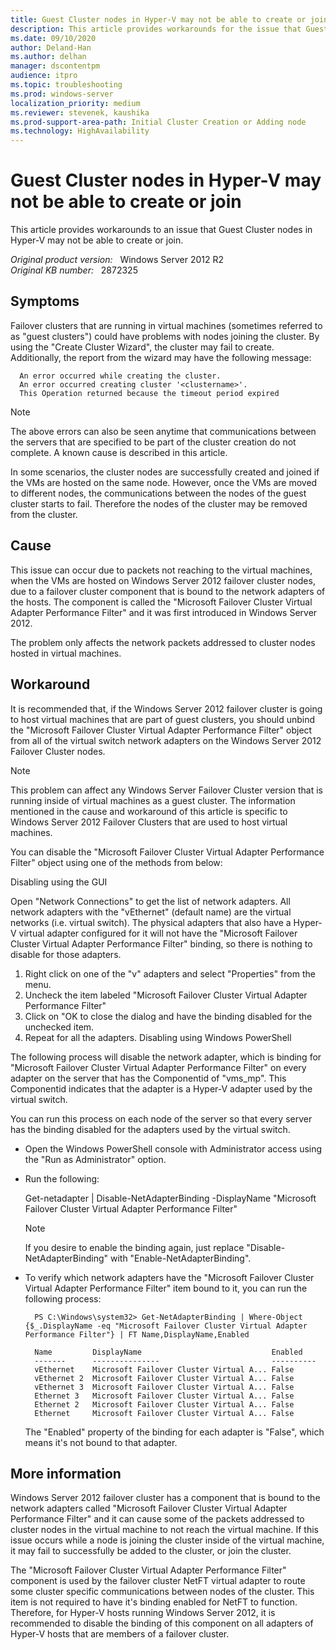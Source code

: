 ```yaml
---
title: Guest Cluster nodes in Hyper-V may not be able to create or join
description: This article provides workarounds for the issue that Guest Cluster nodes in Hyper-V may not be able to create or join.
ms.date: 09/10/2020
author: Deland-Han
ms.author: delhan 
manager: dscontentpm
audience: itpro
ms.topic: troubleshooting
ms.prod: windows-server
localization_priority: medium
ms.reviewer: stevenek, kaushika
ms.prod-support-area-path: Initial Cluster Creation or Adding node  
ms.technology: HighAvailability
---
```

# Guest Cluster nodes in Hyper-V may not be able to create or join  

This article provides workarounds to an issue that Guest Cluster nodes in Hyper-V may not be able to create or join.

_Original product version:_ &nbsp; Windows Server 2012 R2  
_Original KB number:_ &nbsp; 2872325

## Symptoms

Failover clusters that are running in virtual machines (sometimes referred to as "guest clusters") could have problems with nodes joining the cluster.
By using the "Create Cluster Wizard", the cluster may fail to create. Additionally, the report from the wizard may have the following message:
 
  ```console
    An error occurred while creating the cluster.  
    An error occurred creating cluster '<clustername>'.  
    This Operation returned because the timeout period expired
  ```

> [!NOTE]
> The above errors can also be seen anytime that communications between the servers that are specified to be part of the cluster creation do not complete. A known cause is described in this article.

In some scenarios, the cluster nodes are successfully created and joined if the VMs are hosted on the same node. However, once the VMs are moved to different nodes, the communications between the nodes of the guest cluster starts to fail. Therefore the nodes of the cluster may be removed from the cluster.

## Cause

This issue can occur due to packets not reaching to the virtual machines, when the VMs are hosted on Windows Server 2012 failover cluster nodes, due to a failover cluster component that is bound to the network adapters of the hosts. The component is called the "Microsoft Failover Cluster Virtual Adapter Performance Filter" and it was first introduced in Windows Server 2012. 

The problem only affects the network packets addressed to cluster nodes hosted in virtual machines. 

## Workaround

It is recommended that, if the Windows Server 2012 failover cluster is going to host virtual machines that are part of guest clusters, you should unbind the "Microsoft Failover Cluster Virtual Adapter Performance Filter" object from all of the virtual switch network adapters on the Windows Server 2012 Failover Cluster nodes.

> [!NOTE]
> This problem can affect any Windows Server Failover Cluster version that is running inside of virtual machines as a guest cluster. The information mentioned in the cause and workaround of this article is specific to Windows Server 2012 Failover Clusters that are used to host virtual machines.

You can disable the "Microsoft Failover Cluster Virtual Adapter Performance Filter" object using one of the methods from below:

Disabling using the GUI 

Open "Network Connections" to get the list of network adapters. All network adapters with the "vEthernet" (default name) are the virtual networks (i.e. virtual switch). The physical adapters that also have a Hyper-V virtual adapter configured for it will not have the "Microsoft Failover Cluster Virtual Adapter Performance Filter" binding, so there is nothing to disable for those adapters.
1. Right click on one of the "v" adapters and select "Properties" from the menu.
2. Uncheck the item labeled "Microsoft Failover Cluster Virtual Adapter Performance Filter"
3. Click on "OK to close the dialog and have the binding disabled for the unchecked item.
4. Repeat for all the adapters.
 Disabling using Windows PowerShell 

The following process will disable the network adapter, which is binding for "Microsoft Failover Cluster Virtual Adapter Performance Filter" on every adapter on the server that has the Componentid of "vms_mp". This Componentid indicates that the adapter is a Hyper-V adapter used by the virtual switch. 

You can run this process on each node of the server so that every server has the binding disabled for the adapters used by the virtual switch.
- Open the Windows PowerShell console with Administrator access using the "Run as Administrator" option.
- Run the following:

  Get-netadapter | Disable-NetAdapterBinding -DisplayName "Microsoft Failover Cluster Virtual Adapter Performance Filter" 

  > [!NOTE]
  > If you desire to enable the binding again, just replace "Disable-NetAdapterBinding" with "Enable-NetAdapterBinding".

- To verify which network adapters have the "Microsoft Failover Cluster Virtual Adapter Performance Filter" item bound to it, you can run the following process:

    ```console
      PS C:\Windows\system32> Get-NetAdapterBinding | Where-Object {$_.DisplayName -eq "Microsoft Failover Cluster Virtual Adapter Performance Filter"} | FT Name,DisplayName,Enabled 
    
      Name         DisplayName                             Enabled
      -------      ---------------                         ----------
      vEthernet    Microsoft Failover Cluster Virtual A... False
      vEthernet 2  Microsoft Failover Cluster Virtual A... False
      vEthernet 3  Microsoft Failover Cluster Virtual A... False
      Ethernet 3   Microsoft Failover Cluster Virtual A... False
      Ethernet 2   Microsoft Failover Cluster Virtual A... False
      Ethernet     Microsoft Failover Cluster Virtual A... False
    ```

    The "Enabled" property of the binding for each adapter is "False", which means it's not bound to that adapter.

## More information

Windows Server 2012 failover cluster has a component that is bound to the network adapters called "Microsoft Failover Cluster Virtual Adapter Performance Filter" and it can cause some of the packets addressed to cluster nodes in the virtual machine to not reach the virtual machine. If this issue occurs while a node is joining the cluster inside of the virtual machine, it may fail to successfully be added to the cluster, or join the cluster.

The "Microsoft Failover Cluster Virtual Adapter Performance Filter" component is used by the failover cluster NetFT virtual adapter to route some cluster specific communications between nodes of the cluster. This item is not required to have it's binding enabled for NetFT to function. Therefore, for Hyper-V hosts running Windows Server 2012, it is recommended to disable the binding of this component on all adapters of Hyper-V hosts that are members of a failover cluster.
